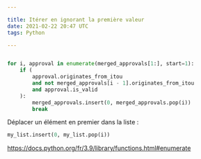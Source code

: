 ```yaml
---

title: Itérer en ignorant la première valeur
date: 2021-02-22 20:47 UTC
tags: Python

---
```


```python

for i, approval in enumerate(merged_approvals[1:], start=1):
    if (
        approval.originates_from_itou
        and not merged_approvals[i - 1].originates_from_itou
        and approval.is_valid
    ):
        merged_approvals.insert(0, merged_approvals.pop(i))
        break
```

Déplacer un élément en premier dans la liste : 
```python
my_list.insert(0, my_list.pop(i))
```

https://docs.python.org/fr/3.9/library/functions.html#enumerate
